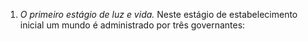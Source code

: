 ﻿1. *O primeiro estágio de luz e vida.* Neste estágio de estabelecimento inicial um mundo é administrado por três governantes:
